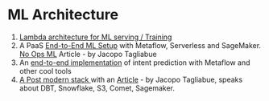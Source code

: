 # ML Architecture

1. [Lambda architecture for ML serving / Training](https://www.youtube.com/watch?v=fPlgoTLJh38)
2. A PaaS [End-to-End ML Setup](https://github.com/jacopotagliabue/no-ops-machine-learning) with Metaflow, Serverless and SageMaker. [No Ops ML](https://towardsdatascience.com/noops-machine-learning-3893a42e32a4) Article - by Jacopo Tagliabue
3. An [end-to-end implementation](https://github.com/jacopotagliabue/you-dont-need-a-bigger-boat) of intent prediction with Metaflow and other cool tools
4. [A Post modern stack ](https://github.com/jacopotagliabue/post-modern-stack)with an [Article](https://towardsdatascience.com/the-post-modern-stack-993ec3b044c1) - by Jacopo Tagliabue, speaks about DBT, Snowflake, S3, Comet, Sagemaker.
